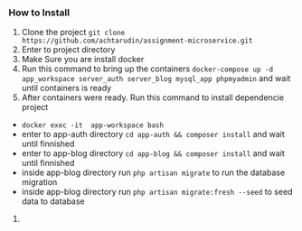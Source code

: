 ### How to Install
1. Clone the project `git clone https://github.com/achtarudin/assignment-microservice.git`
2. Enter to project directory
3. Make Sure you are install docker 
4. Run this command to bring up the containers `docker-compose up -d app_workspace server_auth server_blog mysql_app phpmyadmin` and wait until containers is ready
5. After containers were ready. Run this command to install dependencie project
- `docker exec -it  app-workspace bash`
- enter to app-auth directory `cd app-auth && composer install` and wait until finnished
- enter to app-blog directory `cd app-blog && composer install` and wait until finnished
- inside app-blog directory run `php artisan migrate` to run the database migration
- inside app-blog directory run `php artisan migrate:fresh --seed` to seed data to database

1. 